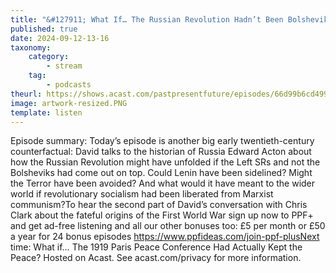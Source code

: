 ```yaml
---
title: "&#127911; What If… The Russian Revolution Hadn’t Been Bolshevik?"
published: true
date: 2024-09-12-13-16
taxonomy:
    category:
        - stream
    tag:
        - podcasts
theurl: https://shows.acast.com/pastpresentfuture/episodes/66d99b6cd4991eb8a6d39ac6
image: artwork-resized.PNG
template: listen
---
```


Episode summary: Today&rsquo;s episode is another big early twentieth-century counterfactual: David talks to the historian of Russia Edward Acton about how the Russian Revolution might have unfolded if the Left SRs and not the Bolsheviks had come out on top. Could Lenin have been sidelined? Might the Terror have been avoided? And what would it have meant to the wider world if revolutionary socialism had been liberated from Marxist communism?To hear the second part of David&rsquo;s conversation with Chris Clark about the fateful origins of the First World War sign up now to PPF+ and get ad-free listening and all our other bonuses too: &pound;5 per month or &pound;50 a year for 24 bonus episodes https://www.ppfideas.com/join-ppf-plusNext time: What if&hellip; The 1919 Paris Peace Conference Had Actually Kept the Peace? Hosted on Acast. See acast.com/privacy for more information.
